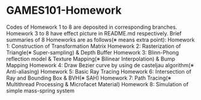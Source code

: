 # GAMES101-Homework
Codes of Homework 1 to 8 are deposited in corresponding branches.
Homework 3 to 8 have effect picture in README.md respectively.
Brief summaries of 8 Homeworks are as follows(※ means extra point):
Homework 1: Construction of Transformation Matrix
Homework 2: Rasterization of Triangle(※ Super-sampling) & Depth Buffer 
Homework 3: Blinn-Phong reflection model & Texture Mapping(※ Bilinear Interpolation) & Bump Mapping
Homework 4: Draw Bezier curve by using de casteljau algorithm(※ Anti-aliasing)
Homework 5: Basic Ray Tracing
Homework 6: Intersection of Ray and Bounding Box & BVH(※ SAH)
Homework 7: Path Tracing(※ Multithread Processing & Microfacet Material)
Homework 8: Simulation of simple mass-spring system
